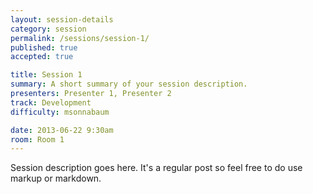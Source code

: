 ```yaml
---
layout: session-details
category: session
permalink: /sessions/session-1/
published: true
accepted: true

title: Session 1
summary: A short summary of your session description.
presenters: Presenter 1, Presenter 2
track: Development
difficulty: msonnabaum

date: 2013-06-22 9:30am
room: Room 1
---
```


Session description goes here. It's a regular post so feel free to do use markup or markdown.
